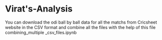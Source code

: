 # Virat's-Analysis
You can download the odi ball by ball data for all the matchs from Cricsheet website in the CSV format and combine all the files with the help of this file combining_multiple _csv_files.ipynb
